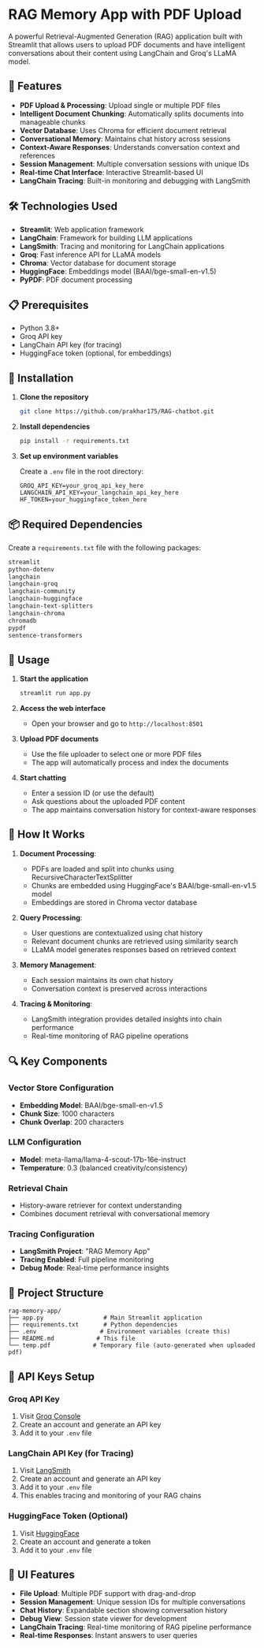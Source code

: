 # RAG Memory App with PDF Upload

A powerful Retrieval-Augmented Generation (RAG) application built with Streamlit that allows users to upload PDF documents and have intelligent conversations about their content using LangChain and Groq's LLaMA model.

## 🚀 Features

- **PDF Upload & Processing**: Upload single or multiple PDF files
- **Intelligent Document Chunking**: Automatically splits documents into manageable chunks
- **Vector Database**: Uses Chroma for efficient document retrieval
- **Conversational Memory**: Maintains chat history across sessions
- **Context-Aware Responses**: Understands conversation context and references
- **Session Management**: Multiple conversation sessions with unique IDs
- **Real-time Chat Interface**: Interactive Streamlit-based UI
- **LangChain Tracing**: Built-in monitoring and debugging with LangSmith

## 🛠️ Technologies Used

- **Streamlit**: Web application framework
- **LangChain**: Framework for building LLM applications
- **LangSmith**: Tracing and monitoring for LangChain applications
- **Groq**: Fast inference API for LLaMA models
- **Chroma**: Vector database for document storage
- **HuggingFace**: Embeddings model (BAAI/bge-small-en-v1.5)
- **PyPDF**: PDF document processing

## 📋 Prerequisites

- Python 3.8+
- Groq API key
- LangChain API key (for tracing)
- HuggingFace token (optional, for embeddings)


## 🔧 Installation

1. **Clone the repository**
   ```bash
   git clone https://github.com/prakhar175/RAG-chatbot.git
   ```

2. **Install dependencies**
   ```bash
   pip install -r requirements.txt
   ```

3. **Set up environment variables**
   
   Create a `.env` file in the root directory:
   ```env
   GROQ_API_KEY=your_groq_api_key_here
   LANGCHAIN_API_KEY=your_langchain_api_key_here
   HF_TOKEN=your_huggingface_token_here
   ```

## 📦 Required Dependencies

Create a `requirements.txt` file with the following packages:

```txt
streamlit
python-dotenv
langchain
langchain-groq
langchain-community
langchain-huggingface
langchain-text-splitters
langchain-chroma
chromadb
pypdf
sentence-transformers
```

## 🚀 Usage

1. **Start the application**
   ```bash
   streamlit run app.py
   ```

2. **Access the web interface**
   - Open your browser and go to `http://localhost:8501`

3. **Upload PDF documents**
   - Use the file uploader to select one or more PDF files
   - The app will automatically process and index the documents

4. **Start chatting**
   - Enter a session ID (or use the default)
   - Ask questions about the uploaded PDF content
   - The app maintains conversation history for context-aware responses

## 🎯 How It Works

1. **Document Processing**: 
   - PDFs are loaded and split into chunks using RecursiveCharacterTextSplitter
   - Chunks are embedded using HuggingFace's BAAI/bge-small-en-v1.5 model
   - Embeddings are stored in Chroma vector database

2. **Query Processing**:
   - User questions are contextualized using chat history
   - Relevant document chunks are retrieved using similarity search
   - LLaMA model generates responses based on retrieved context

3. **Memory Management**:
   - Each session maintains its own chat history
   - Conversation context is preserved across interactions

4. **Tracing & Monitoring**:
   - LangSmith integration provides detailed insights into chain performance
   - Real-time monitoring of RAG pipeline operations

## 🔍 Key Components

### Vector Store Configuration
- **Embedding Model**: BAAI/bge-small-en-v1.5
- **Chunk Size**: 1000 characters
- **Chunk Overlap**: 200 characters

### LLM Configuration
- **Model**: meta-llama/llama-4-scout-17b-16e-instruct
- **Temperature**: 0.3 (balanced creativity/consistency)

### Retrieval Chain
- History-aware retriever for context understanding
- Combines document retrieval with conversational memory

### Tracing Configuration
- **LangSmith Project**: "RAG Memory App"
- **Tracing Enabled**: Full pipeline monitoring
- **Debug Mode**: Real-time performance insights

## 📁 Project Structure

```
rag-memory-app/
├── app.py                 # Main Streamlit application
├── requirements.txt       # Python dependencies
├── .env                  # Environment variables (create this)
├── README.md            # This file
└── temp.pdf            # Temporary file (auto-generated when uploaded pdf)
```

## 🔑 API Keys Setup

### Groq API Key
1. Visit [Groq Console](https://console.groq.com)
2. Create an account and generate an API key
3. Add it to your `.env` file

### LangChain API Key (for Tracing)
1. Visit [LangSmith](https://smith.langchain.com)
2. Create an account and generate an API key
3. Add it to your `.env` file
4. This enables tracing and monitoring of your RAG chains

### HuggingFace Token (Optional)
1. Visit [HuggingFace](https://huggingface.co)
2. Create an account and generate a token
3. Add it to your `.env` file

## 🎨 UI Features

- **File Upload**: Multiple PDF support with drag-and-drop
- **Session Management**: Unique session IDs for multiple conversations
- **Chat History**: Expandable section showing conversation history
- **Debug View**: Session state viewer for development
- **LangChain Tracing**: Real-time monitoring of RAG pipeline performance
- **Real-time Responses**: Instant answers to user queries

